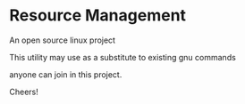 # Resource Management
An open source linux project

This utility may use as a substitute to existing gnu commands

anyone can join in this project. 

Cheers!
